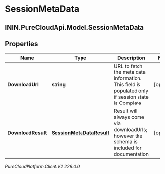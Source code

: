 # SessionMetaData

## ININ.PureCloudApi.Model.SessionMetaData

## Properties

|Name | Type | Description | Notes|
|------------ | ------------- | ------------- | -------------|
| **DownloadUrl** | **string** | URL to fetch the meta data information. This field is populated only if session state is Complete | [optional] |
| **DownloadResult** | [**SessionMetaDataResult**](SessionMetaDataResult) | Result will always come via downloadUrls; however the schema is included for documentation | [optional] |



_PureCloudPlatform.Client.V2 229.0.0_
